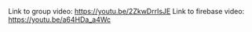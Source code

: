 Link to group video: https://youtu.be/2ZkwDrrIsJE 
Link to firebase video: https://youtu.be/a64HDa_a4Wc
